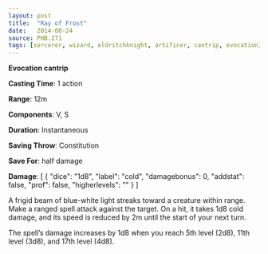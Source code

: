 ```yaml
---
layout: post
title:  "Ray of Frost"
date:   2014-08-24
source: PHB.271
tags: [sorcerer, wizard, eldritchknight, artificer, cantrip, evocation]
---
```


**Evocation cantrip**

**Casting Time**: 1 action

**Range**: 12m

**Components**: V, S

**Duration**: Instantaneous

**Saving Throw**: Constitution

**Save For**: half damage

**Damage**: [ { "dice": "1d8", "label": "cold", "damagebonus": 0, "addstat": false, "prof": false, "higherlevels": "" } ]

A frigid beam of blue-white light streaks toward a creature within range. Make a ranged spell attack against the target. On a hit, it takes 1d8 cold damage, and its speed is reduced by 2m until the start of your next turn.

The spell’s damage increases by 1d8 when you reach 5th level (2d8), 11th level (3d8), and 17th level (4d8).
